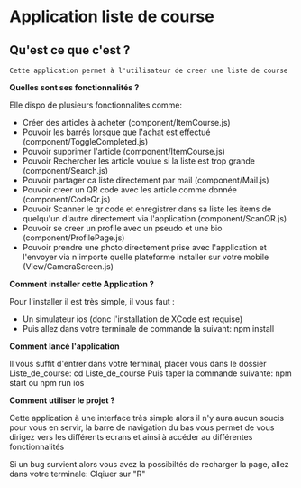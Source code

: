 # Application liste de course

## Qu'est ce que c'est ?

    Cette application permet à l'utilisateur de creer une liste de course

**Quelles sont ses fonctionnalités ?**

Elle dispo de plusieurs fonctionnalites comme:

- Créer des articles à acheter (component/ItemCourse.js)
- Pouvoir les barrés lorsque que l'achat est effectué (component/ToggleCompleted.js)
- Pouvoir supprimer l'article (component/ItemCourse.js)
- Pouvoir Rechercher les article voulue si la liste est trop grande (component/Search.js)
- Pouvoir partager ca liste directement par mail (component/Mail.js)
- Pouvoir creer un QR code avec les article comme donnée (component/CodeQr.js)
- Pouvoir Scanner le qr code et enregistrer dans sa liste les items de quelqu'un d'autre directement via l'application (component/ScanQR.js)
- Pouvoir se creer un profile avec un pseudo et une bio (component/ProfilePage.js)
- Pouvoir prendre une photo directement prise avec l'application et l'envoyer via n'importe quelle plateforme installer sur votre mobile (View/CameraScreen.js)

**Comment installer cette Application ?**

Pour l'installer il est très simple, il vous faut :

- Un simulateur ios (donc l'installation de XCode est requise)
- Puis allez dans votre terminale de commande la suivant:
  npm install

__Comment lancé l'application__

Il vous suffit d'entrer dans votre terminal, placer vous dans le dossier Liste_de_course:
    cd Liste_de_course
Puis taper la commande suivante:
    npm start
    ou
    npm run ios


**Comment utiliser le projet ?**

Cette application à une interface très simple alors il n'y aura aucun soucis pour vous en servir, la barre de navigation du bas vous permet de vous dirigez vers les différents ecrans et ainsi à accéder au différentes fonctionnalités

Si un bug survient alors vous avez la possibiltés de recharger la page, allez dans votre terminale:
    Clqiuer sur "R"
